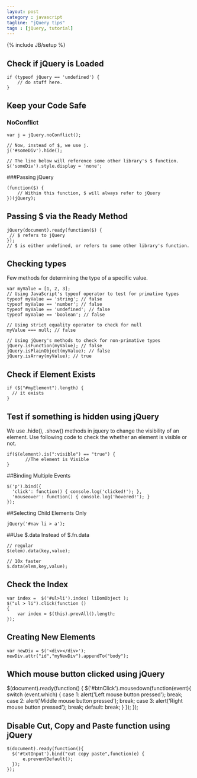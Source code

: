 ```yaml
---
layout: post
category : javascript
tagline: "jQuery tips"
tags : [jQuery, tutorial]
---
```

{% include JB/setup %}
## Check if jQuery is Loaded

	if (typeof jQuery == 'undefined') {
		// do stuff here.
	}

## Keep your Code Safe
### NoConflict

	var j = jQuery.noConflict();  
	
	// Now, instead of $, we use j. 
	j('#someDiv').hide();  
	
	// The line below will reference some other library's $ function.  
	$('someDiv').style.display = 'none';  


###Passing jQuery

	(function($) {  
		// Within this function, $ will always refer to jQuery  
	})(jQuery);  

## Passing $ via the Ready Method

	jQuery(document).ready(function($) {  
	 // $ refers to jQuery  
	});  
	// $ is either undefined, or refers to some other library's function. 

## Checking types
Few methods for determining the type of a specific value.


	var myValue = [1, 2, 3];
	// Using JavaScript's typeof operator to test for primative types
	typeof myValue == 'string'; // false
	typeof myValue == 'number'; // false
	typeof myValue == 'undefined'; // false
	typeof myValue == 'boolean'; // false

	// Using strict equality operator to check for null
	myValue === null; // false

	// Using jQuery's methods to check for non-primative types
	jQuery.isFunction(myValue); // false
	jQuery.isPlainObject(myValue); // false
	jQuery.isArray(myValue); // true


## Check if Element Exists


	if ($("#myElement").length) {
	  // it exists 
	}


## Test if something is hidden using jQuery
We use .hide(), .show() methods in jquery to change the visibility of an element. Use following code to check the whether an element is visible or not.


	if($(element).is(":visible") == "true") {
		   //The element is Visible
	}


##Binding Multiple Events


	$('p').bind({
	  'click': function() { console.log('clicked!'); },
	  'mouseover': function() { console.log('hovered!'); }
	});



##Selecting Child Elements Only


	jQuery('#nav li > a');


##Use $.data Instead of $.fn.data


	// regular
	$(elem).data(key,value);

	// 10x faster
	$.data(elem,key,value);


## Check the Index


	var index =  $('#ul>li').index( liDomObject );
	$("ul > li").click(function ()
	{
		var index = $(this).prevAll().length;
	});


## Creating New Elements


	var newDiv = $('<div></div>');
	newDiv.attr("id","myNewDiv").appendTo("body");

## Which mouse button clicked using jQuery


$(document).ready(function() {
	$('#btnClick').mousedown(function(event){
		switch (event.which) {
			case 1:
				alert('Left mouse button pressed');
				break;
			case 2:
				alert('Middle mouse button pressed');
				break;
			case 3:
				alert('Right mouse button pressed');
				break;
			default:
			   break;
		}
	});
});


##	Disable Cut, Copy and Paste function using jQuery


	$(document).ready(function(){
	  $('#txtInput').bind("cut copy paste",function(e) {
		  e.preventDefault();
	  });
	});
